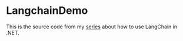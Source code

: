 # LangchainDemo
This is the source code from my [series](https://medium.com/@matias.paulo84/langchain-for-c-developers-7f739b7664b0) about how to use LangChain in .NET.
